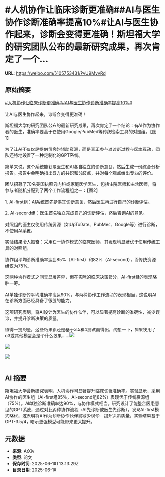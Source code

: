 # #人机协作让临床诊断更准确##AI与医生协作诊断准确率提高10%#让AI与医生协作起来，诊断会变得更准确！斯坦福大学的研究团队公布的最新研究成果，再次肯定了一个...

**URL**: https://weibo.com/6105753431/PvU9MvvRd

## 原始摘要

<a href="https://m.weibo.cn/search?containerid=231522type%3D1%26t%3D10%26q%3D%23%E4%BA%BA%E6%9C%BA%E5%8D%8F%E4%BD%9C%E8%AE%A9%E4%B8%B4%E5%BA%8A%E8%AF%8A%E6%96%AD%E6%9B%B4%E5%87%86%E7%A1%AE%23&amp;extparam=%23%E4%BA%BA%E6%9C%BA%E5%8D%8F%E4%BD%9C%E8%AE%A9%E4%B8%B4%E5%BA%8A%E8%AF%8A%E6%96%AD%E6%9B%B4%E5%87%86%E7%A1%AE%23" data-hide=""><span class="surl-text">#人机协作让临床诊断更准确#</span></a><a href="https://m.weibo.cn/search?containerid=231522type%3D1%26t%3D10%26q%3D%23AI%E4%B8%8E%E5%8C%BB%E7%94%9F%E5%8D%8F%E4%BD%9C%E8%AF%8A%E6%96%AD%E5%87%86%E7%A1%AE%E7%8E%87%E6%8F%90%E9%AB%9810%25%23&amp;extparam=%23AI%E4%B8%8E%E5%8C%BB%E7%94%9F%E5%8D%8F%E4%BD%9C%E8%AF%8A%E6%96%AD%E5%87%86%E7%A1%AE%E7%8E%87%E6%8F%90%E9%AB%9810%25%23" data-hide=""><span class="surl-text">#AI与医生协作诊断准确率提高10%#</span></a><br><br>让AI与医生协作起来，诊断会变得更准确！<br><br>斯坦福大学的研究团队公布的最新研究成果，再次肯定了一个结论：有AI作为协作者的医生，准确率要高于仅使用Google/PubMed等传统检索工具的对照组。【图1】<br><br>为了让AI不仅仅是提供信息的辅助资源，而是真正参与进诊断过程与医生互动，团队还特地设置了一种定制化的GPT系统。<br><br>简单来说，这个系统能获取医生和AI各自独立的诊断意见，然后生成一份综合分析报告。报告中会明确指出双方的共识和分歧点，并对每个观点给出专业的评价。<br><br>团队招募了70名美国执照的内科或家庭医学医生，包括住院医师和主治医师，将参与者随机分配到了两个工作流程组之一：【图2】<br><br>1. AI-first组：AI系统首先提供其诊断意见，然后医生再进行自己的诊断评估。<br><br>2. AI-second组：医生首先独立完成自己的诊断评估，然后咨询AI的意见。<br><br>对照组的医生仅使用传统资源（如UpToDate、PubMed、Google等）进行诊断，不使用AI系统。<br><br>实验结果令人振奋：采用任一协作模式的临床医师，其表现均显著优于使用传统工具的对照组。<br><br>协作组平均诊断准确率达到85%（AI-first）和82%（AI-second），而传统资源组仅为75%。<br><br>这两种协作模式之间无显著差异，但在实际的临床决策部分，AI-first组的表现略胜一筹。<br><br>AI单独诊断的平均准确率高达90%，与两种协作工作流程的表现相当，这说明AI在诊断方面已经具备了很强的能力。<br><br>这项研究表明，将AI设计为医生的协作伙伴，可以显著提高诊断的准确性，减少误诊，并提升诊断决策的质量。<br><br>值得一提的是，这些结果都还是基于3.5和4测试而得出。试想一下，如果使用了o3或其他模型会是个什么效果……<img style="" src="https://tvax2.sinaimg.cn/large/006Fd7o3ly1i2ad4uun0vj30np0k27a9.jpg" referrerpolicy="no-referrer"><br><br><img style="" src="https://tvax1.sinaimg.cn/large/006Fd7o3ly1i2ad4xt1spj30u40u2guu.jpg" referrerpolicy="no-referrer"><br><br><img style="" src="https://tvax2.sinaimg.cn/large/006Fd7o3ly1i2ad501u39j30qq0zktq8.jpg" referrerpolicy="no-referrer"><br><br>

## AI 摘要

斯坦福大学最新研究表明，人机协作可显著提升临床诊断准确率。实验显示，采用AI协作的医生组（AI-first组85%，AI-second组82%）表现优于传统资源组（75%）。AI单独诊断准确率达90%，与协作模式相当。研究设计了能整合医患意见的GPT系统，通过对比两种协作流程（AI先诊断或医生先诊断），发现AI-first模式略优。这表明将AI作为诊断协作伙伴能减少误诊、提升决策质量。实验结果基于GPT-3.5/4，暗示更强模型可能带来更大提升。

## 元数据

- **来源**: ArXiv
- **类型**: 论文
- **保存时间**: 2025-06-10T13:13:29Z
- **目录日期**: 2025-06-10

